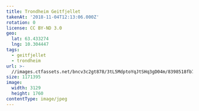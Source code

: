 ```yaml
---
title: Trondheim Geitfjellet
takenAt: '2018-11-04T12:13:06.000Z'
rotation: 0
license: CC BY-ND 3.0
geo:
  lat: 63.433274
  lng: 10.304447
tags:
  - geitfjellet
  - trondheim
url: >-
  //images.ctfassets.net/bncv3c2gt878/3tL5MdptoYqJtSHq3gD04m/8398518fb737361e38d18549c9eb4207/trondheim-geitfjellet_45718299431_o
size: 1171395
image:
  width: 3129
  height: 1760
contentType: image/jpeg
---
```


